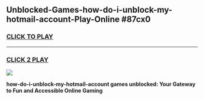
## Unblocked-Games-how-do-i-unblock-my-hotmail-account-Play-Online #87cx0
<h3>
<a href="https://news.freeplayer.one?title=how-do-i-unblock-my-hotmail-account&ref=3">CLICK TO PLAY</a></h3>
<hr>

<h3>
<a href="https://news.freeplayer.one?title=how-do-i-unblock-my-hotmail-account&ref=3">CLICK 2 PLAY</a>
  
</h3>

<a href="https://news.freeplayer.one?title=how-do-i-unblock-my-hotmail-account&ref=3"><img src="https://clearcache.store/games.png"></a>


**how-do-i-unblock-my-hotmail-account games unblocked: Your Gateway to Fun and Accessible Online Gaming**

